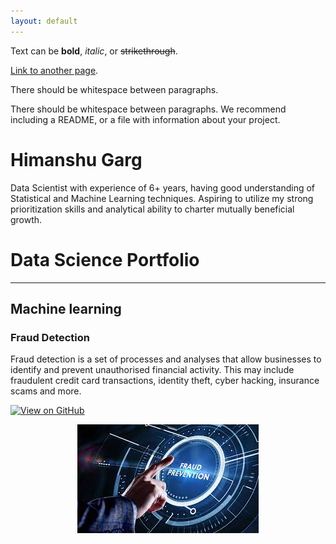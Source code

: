 ```yaml
---
layout: default
---
```


Text can be **bold**, _italic_, or ~~strikethrough~~.

[Link to another page](./another-page.html).

There should be whitespace between paragraphs.

There should be whitespace between paragraphs. We recommend including a README, or a file with information about your project.

# Himanshu Garg

Data Scientist with experience of 6+ years, having good understanding of Statistical and Machine Learning
techniques. Aspiring to utilize my strong prioritization skills and analytical ability to charter mutually beneficial
growth.

# Data Science Portfolio

---

## Machine learning

### Fraud Detection

Fraud detection is a set of processes and analyses that allow businesses to identify and prevent unauthorised financial activity. This may include fraudulent credit card transactions, identity theft, cyber hacking, insurance scams and more.

[![View on GitHub](https://img.shields.io/badge/GitHub-View_on_GitHub-blue?logo=GitHub)](https://github.com/HimanshuGarg008/Fraud_Detection)

<center><img src="/assets/img/Fraud.jpg"/></center>
